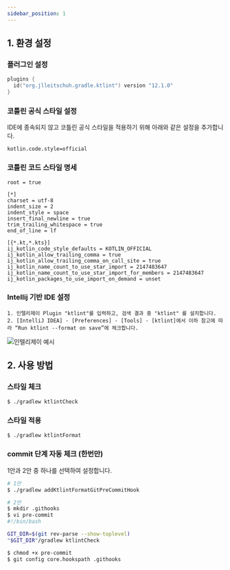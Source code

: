 ```yaml
---
sidebar_position: 1
---
```


## 1. 환경 설정

### 플러그인 설정

```kotlin title="build.gradle.kts"
plugins {
  id("org.jlleitschuh.gradle.ktlint") version "12.1.0"
}
```

### 코틀린 공식 스타일 설정

IDE에 종속되지 않고 코틀린 공식 스타일을 적용하기 위해 아래와 같은 설정을 추가합니다.

```properties title="gradle.properties"
kotlin.code.style=official
```

### 코틀린 코드 스타일 명세

```editorconfig title=".editorconfig"
root = true

[*]
charset = utf-8
indent_size = 2
indent_style = space
insert_final_newline = true
trim_trailing_whitespace = true
end_of_line = lf

[{*.kt,*.kts}]
ij_kotlin_code_style_defaults = KOTLIN_OFFICIAL
ij_kotlin_allow_trailing_comma = true
ij_kotlin_allow_trailing_comma_on_call_site = true
ij_kotlin_name_count_to_use_star_import = 2147483647
ij_kotlin_name_count_to_use_star_import_for_members = 2147483647
ij_kotlin_packages_to_use_import_on_demand = unset
```

### Intellij 기반 IDE 설정

```text title="Intellij 기반 IDE 설정"
1. 인텔리제이 Plugin "ktlint"를 입력하고, 검색 결과 중 "ktlint" 를 설치합니다.
2. [IntelliJ IDEA] - [Preferences] - [Tools] - [ktlint]에서 이하 참고에 따라 “Run ktlint --format on save”에 체크합니다.
```

![인텔리제이 예시](https://github.com/rhakdnj/blog.jaime.kr/assets/74996516/1672defb-1407-4e77-88ee-33eec341fa2c)


## 2. 사용 방법

### 스타일 체크

```bash title="코드 스타일 체크"
$ ./gradlew ktlintCheck 
```

### 스타일 적용

```bash title="코드 스타일 적용"
$ ./gradlew ktlintFormat
```

### commit 단계 자동 체크 (한번만)

1안과 2안 중 하나를 선택하여 설정합니다.

```bash title="pre-commit 설정 1안"
# 1안
$ ./gradlew addKtlintFormatGitPreCommitHook
````

```bash title="pre-commit 설정 2안"
# 2안
$ mkdir .githooks
$ vi pre-commit
#!/bin/bash

GIT_DIR=$(git rev-parse --show-toplevel)
"$GIT_DIR"/gradlew ktlintCheck

$ chmod +x pre-commit
$ git config core.hookspath .githooks
```
